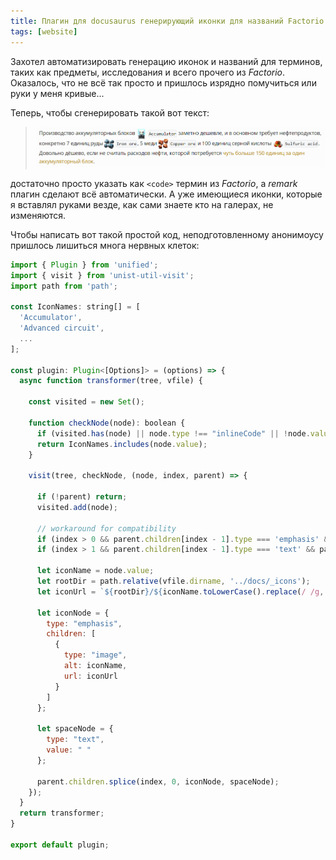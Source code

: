```yaml
---
title: Плагин для docusaurus генерирующий иконки для названий Factorio
tags: [website]
---
```


Захотел автоматизировать генерацию иконок и названий для терминов, таких как предметы, исследования и всего прочего из *Factorio*. Оказалось, что не всё так просто и пришлось изрядно помучиться или руки у меня кривые...

<!-- truncate -->

Теперь, чтобы сгенерировать такой вот текст:

> ![Новый дизайн](./screenshot.png)

достаточно просто указать как `<code>` термин из *Factorio*, а *remark* плагин сделают всё автоматически. А уже имеющиеся иконки, которые я вставлял руками везде, как сами знаете кто на галерах, не изменяются.

Чтобы написать вот такой простой код, неподготовленному анонимоусу пришлось лишиться многа нервных клеток:

```javascript
import { Plugin } from 'unified';
import { visit } from 'unist-util-visit';
import path from 'path';

const IconNames: string[] = [
  'Accumulator',
  'Advanced circuit',
  ...
];

const plugin: Plugin<[Options]> = (options) => {
  async function transformer(tree, vfile) {

    const visited = new Set();

    function checkNode(node): boolean {
      if (visited.has(node) || node.type !== "inlineCode" || !node.value) return false;
      return IconNames.includes(node.value);
    }

    visit(tree, checkNode, (node, index, parent) => {

      if (!parent) return;
      visited.add(node);

      // workaround for compatibility
      if (index > 0 && parent.children[index - 1].type === 'emphasis' && parent.children[index - 1].children.length > 0 && parent.children[index - 1].children[0].type === 'image') return;
      if (index > 1 && parent.children[index - 1].type === 'text' && parent.children[index - 1].value === ' ' && parent.children[index - 2].type === 'emphasis' && parent.children[index - 2].children.length > 0 && parent.children[index - 2].children[0].type === 'image') return;

      let iconName = node.value;
      let rootDir = path.relative(vfile.dirname, '../docs/_icons');
      let iconUrl = `${rootDir}/${iconName.toLowerCase().replace(/ /g, "-")}.png`;

      let iconNode = {
        type: "emphasis",
        children: [
          {
            type: "image",
            alt: iconName,
            url: iconUrl
          }
        ]
      };

      let spaceNode = {
        type: "text",
        value: " "
      };

      parent.children.splice(index, 0, iconNode, spaceNode);
    });
  }
  return transformer;
}

export default plugin;

```
